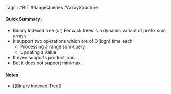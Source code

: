 
Tags : #BIT #RangeQueries #ArrayStructure

#### Quick Summary :
- Binary Indexed tree (or) Fenwick trees is a dynamic variant of prefix sum arrays.
- It support two operations which are of O(logn) time each 
	- Processing a range sum query
	- Updating a value
- It even supports product, xor....
- But it does not support min/max.
#### Notes
- [[Binary Indexed Tree]]